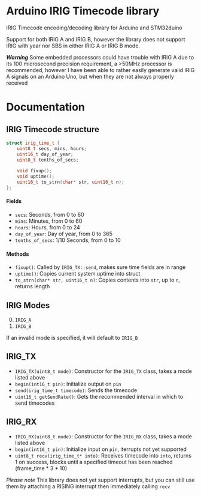 # Arduino IRIG Timecode library
IRIG Timecode encoding/decoding library for Arduino and STM32duino

Support for both IRIG A and IRIG B, however the library does not support IRIG with year nor SBS in either IRIG A or IRIG B mode. 

***Warning*** Some embedded processors could have trouble with IRIG A due to its 100 microsecond precision requirement, a >50MHz processor is recommended, however I have been able to rather easily generate valid IRIG A signals on an Arduino Uno, but when they are not always properly received 

# Documentation
## IRIG Timecode structure
```cpp
struct irig_time_t {
	uint8_t secs, mins, hours;
	uint16_t day_of_year;
	uint8_t tenths_of_secs;
	
	void fixup();
	void uptime();
	uint16_t to_strn(char* str, uint16_t n);
};
```
#### Fields
- `secs`: Seconds, from 0 to 60
- `mins`: Minutes, from 0 to 60
- `hours`: Hours, from 0 to 24
- `day_of_year`: Day of year, from 0 to 365
- `tenths_of_secs`: 1/10 Seconds, from 0 to 10
#### Methods
- `fixup()`: Called by `IRIG_TX::send`, makes sure time fields are in range
- `uptime()`: Copies current system uptime into struct
- `to_strn(char* str, uint16_t n)`: Copies contents into `str`, up to `n`, returns length

## IRIG Modes
0. `IRIG_A`
1. `IRIG_B`

If an invalid mode is specified, it will default to `IRIG_B`

## IRIG_TX
- `IRIG_TX(uint8_t mode)`: Constructor for the `IRIG_TX` class, takes a mode listed above
- `begin(int16_t pin)`: Initialize output on `pin`
- `send(irig_time_t timecode)`: Sends the timecode
- `uint16_t getSendRate()`: Gets the recommended interval in which to send timecodes

## IRIG_RX
- `IRIG_RX(uint8_t mode)`: Constructor for the `IRIG_RX` class, takes a mode listed above
- `begin(int16_t pin)`: Initialize input on `pin`, iterrupts not yet supported
- `uint8_t recv(irig_time_t* into)`: Receives timecode into `into`, returns 1 on success, blocks until a specified timeout has been reached (frame_time * 3 * 10)

*Please note* This library does not yet support interrupts, but you can still use them by attaching a RISING interrupt then immediately calling `recv`
